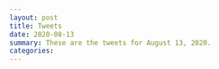 ```yaml
---
layout: post
title: Tweets
date: 2020-08-13
summary: These are the tweets for August 13, 2020.
categories:
---
```


